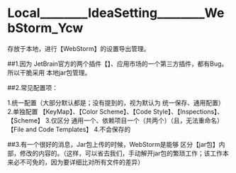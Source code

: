 # Local________IdeaSetting________WebStorm_Ycw
存放于本地，进行【WebStorm】的设置导出管理。

##1.因为  JetBrain官方的两个插件【】、应用市场的一个第三方插件，都有Bug。所以干脆采用  本地jar包管理。

##2.常见配置项：

>>>
1.统一配置（大部分默认都是；没有提到的，视为默认为  统一保存、通用配置）
2.单独配置
    【KeyMap】、【Color Scheme】、【Code Style】、【Inspections】、【Scheme】
3.仅区分  通用一个、依赖项目一个（共两个）（且，无法重命名）
    【File and Code Templates】
4.不会保存的


##3.有一个很好的消息，Jar包上传的时候，WebStorm是能够  区分【jar包】内部，修改的内容的。（这样，可以省去我们，手动解开jar包的繁琐工作；该工作本来必不可免的，因为要详细比对所有文件的差异）
